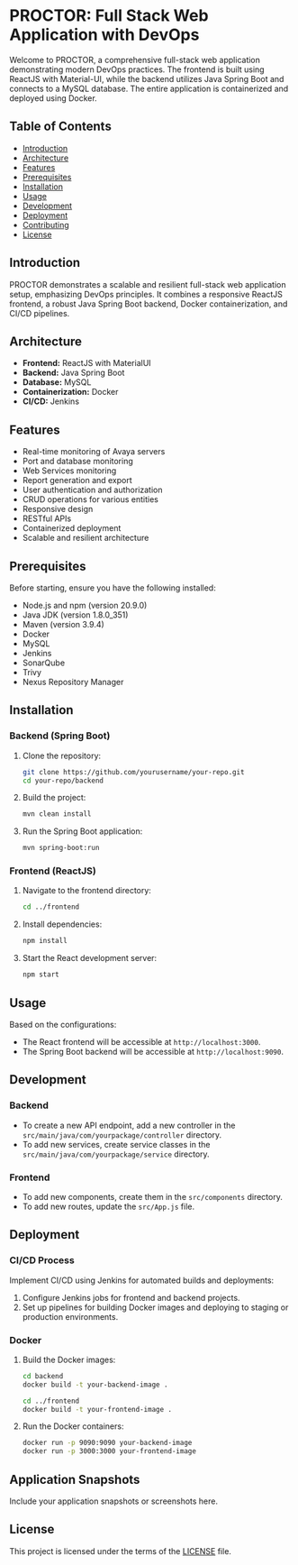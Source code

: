 # PROCTOR: Full Stack Web Application with DevOps

Welcome to PROCTOR, a comprehensive full-stack web application demonstrating modern DevOps practices. The frontend is built using ReactJS with Material-UI, while the backend utilizes Java Spring Boot and connects to a MySQL database. The entire application is containerized and deployed using Docker.

## Table of Contents

- [Introduction](#introduction)
- [Architecture](#architecture)
- [Features](#features)
- [Prerequisites](#prerequisites)
- [Installation](#installation)
- [Usage](#usage)
- [Development](#development)
- [Deployment](#deployment)
- [Contributing](#contributing)
- [License](#license)

## Introduction

PROCTOR demonstrates a scalable and resilient full-stack web application setup, emphasizing DevOps principles. It combines a responsive ReactJS frontend, a robust Java Spring Boot backend, Docker containerization, and CI/CD pipelines.

## Architecture

- **Frontend:** ReactJS with MaterialUI
- **Backend:** Java Spring Boot
- **Database:** MySQL
- **Containerization:** Docker
- **CI/CD:** Jenkins

## Features

- Real-time monitoring of Avaya servers
- Port and database monitoring
- Web Services monitoring
- Report generation and export
- User authentication and authorization
- CRUD operations for various entities
- Responsive design
- RESTful APIs
- Containerized deployment
- Scalable and resilient architecture

## Prerequisites

Before starting, ensure you have the following installed:

- Node.js and npm (version 20.9.0)
- Java JDK (version 1.8.0_351)
- Maven (version 3.9.4)
- Docker
- MySQL
- Jenkins
- SonarQube
- Trivy
- Nexus Repository Manager

## Installation

### Backend (Spring Boot)

1. Clone the repository:
    ```bash
    git clone https://github.com/yourusername/your-repo.git
    cd your-repo/backend
    ```

2. Build the project:
    ```bash
    mvn clean install
    ```

3. Run the Spring Boot application:
    ```bash
    mvn spring-boot:run
    ```

### Frontend (ReactJS)

1. Navigate to the frontend directory:
    ```bash
    cd ../frontend
    ```

2. Install dependencies:
    ```bash
    npm install
    ```

3. Start the React development server:
    ```bash
    npm start
    ```

## Usage

Based on the configurations:

- The React frontend will be accessible at `http://localhost:3000`.
- The Spring Boot backend will be accessible at `http://localhost:9090`.

## Development

### Backend

- To create a new API endpoint, add a new controller in the `src/main/java/com/yourpackage/controller` directory.
- To add new services, create service classes in the `src/main/java/com/yourpackage/service` directory.

### Frontend

- To add new components, create them in the `src/components` directory.
- To add new routes, update the `src/App.js` file.

## Deployment

### CI/CD Process

Implement CI/CD using Jenkins for automated builds and deployments:

1. Configure Jenkins jobs for frontend and backend projects.
2. Set up pipelines for building Docker images and deploying to staging or production environments.

### Docker

1. Build the Docker images:

    ```bash
    cd backend
    docker build -t your-backend-image .

    cd ../frontend
    docker build -t your-frontend-image .
    ```

2. Run the Docker containers:

    ```bash
    docker run -p 9090:9090 your-backend-image
    docker run -p 3000:3000 your-frontend-image
    ```

## Application Snapshots

Include your application snapshots or screenshots here.

## License

This project is licensed under the terms of the [LICENSE](LICENSE) file.
